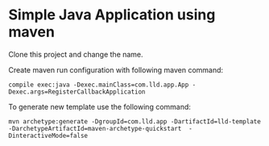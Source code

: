# Simple Java Application using maven

Clone this project and change the name.

Create maven run configuration with following maven command:
```shell
compile exec:java -Dexec.mainClass=com.lld.app.App -Dexec.args=RegisterCallbackApplication
```

To generate new template use the following command: 
```shell
mvn archetype:generate -DgroupId=com.lld.app -DartifactId=lld-template -DarchetypeArtifactId=maven-archetype-quickstart  -DinteractiveMode=false
```
